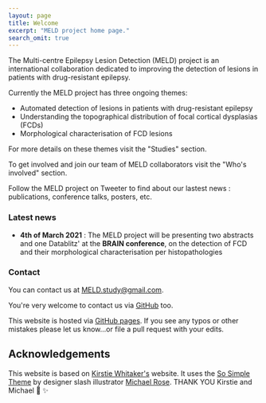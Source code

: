 ```yaml
---
layout: page
title: Welcome
excerpt: "MELD project home page."
search_omit: true
---
```


The Multi-centre Epilepsy Lesion Detection (MELD) project is an international collaboration dedicated to improving the detection of lesions in patients with drug-resistant epilepsy. 

Currently the MELD project has three ongoing themes:
* Automated detection of lesions in patients with drug-resistant epilepsy
* Understanding the topographical distribution of focal cortical dysplasias (FCDs)
* Morphological characterisation of FCD lesions 

For more details on these themes visit the "Studies" section. 

To get involved and join our team of MELD collaborators visit the "Who's involved" section.

Follow the MELD project on Tweeter to find about our lastest news :  publications, conference talks, posters, etc. 

### Latest news 
* **4th of March 2021** : The MELD project will be presenting two abstracts and one Datablitz' at the **BRAIN conference**, on the detection of FCD and their morphological characterisation per histopathologies 


### Contact

You can contact us at [MELD.study@gmail.com](mailto:MELD.study@gmail.com).

You're very welcome to contact us via [GitHub](https://github.com/MELDProject) too. 

This website is hosted via [GitHub pages](https://github.com/MELDProject/MELDProject.github.io). If you see any typos or other mistakes please let us know...or file a pull request with your edits.

## Acknowledgements
This website is based on [Kirstie Whitaker's](https://whitakerlab.github.io/) website. It uses the [So Simple Theme](http://mmistakes.github.io/so-simple-theme) by designer slash illustrator [Michael Rose](http://mademistakes.com). THANK YOU Kirstie and Michael :tada: :sparkles:
